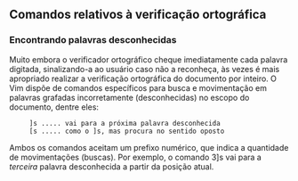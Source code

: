 Comandos relativos à verificação ortográfica
--------------------------------------------

### Encontrando palavras desconhecidas

Muito embora o verificador ortográfico cheque imediatamente cada palavra
digitada, sinalizando-a ao usuário caso não a reconheça, às vezes é mais
apropriado realizar a verificação ortográfica do documento por inteiro.
O Vim dispõe de comandos específicos para busca e movimentação em
palavras grafadas incorretamente (desconhecidas) no escopo do documento,
dentre eles:

         ]s ..... vai para a próxima palavra desconhecida
         [s ..... como o ]s, mas procura no sentido oposto

Ambos os comandos aceitam um prefixo numérico, que indica a quantidade
de movimentações (buscas). Por exemplo, o comando 3]s vai
para a *terceira* palavra desconhecida a partir da posição
atual.

